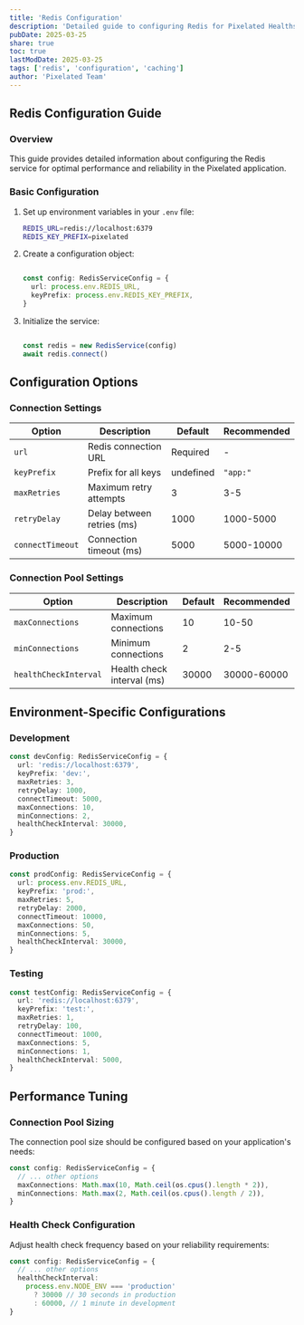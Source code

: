 ```yaml
---
title: 'Redis Configuration'
description: 'Detailed guide to configuring Redis for Pixelated Healths caching and queue system'
pubDate: 2025-03-25
share: true
toc: true
lastModDate: 2025-03-25
tags: ['redis', 'configuration', 'caching']
author: 'Pixelated Team'
---
```


## Redis Configuration Guide

### Overview

This guide provides detailed information about configuring the Redis service for optimal
performance and reliability in the Pixelated application.

### Basic Configuration

1. Set up environment variables in your `.env` file:
   ```bash
   REDIS_URL=redis://localhost:6379
   REDIS_KEY_PREFIX=pixelated
   ```

2. Create a configuration object:

   ```typescript

   const config: RedisServiceConfig = {
     url: process.env.REDIS_URL,
     keyPrefix: process.env.REDIS_KEY_PREFIX,
   }
   ```

3. Initialize the service:

   ```typescript

   const redis = new RedisService(config)
   await redis.connect()
   ```


## Configuration Options

### Connection Settings

| Option           | Description                | Default   | Recommended |
| ---------------- | -------------------------- | --------- | ----------- |
| `url`            | Redis connection URL       | Required  | -           |
| `keyPrefix`      | Prefix for all keys        | undefined | `"app:"`    |
| `maxRetries`     | Maximum retry attempts     | 3         | 3-5         |
| `retryDelay`     | Delay between retries (ms) | 1000      | 1000-5000   |
| `connectTimeout` | Connection timeout (ms)    | 5000      | 5000-10000  |

### Connection Pool Settings

| Option                | Description                | Default | Recommended |
| --------------------- | -------------------------- | ------- | ----------- |
| `maxConnections`      | Maximum connections        | 10      | 10-50       |
| `minConnections`      | Minimum connections        | 2       | 2-5         |
| `healthCheckInterval` | Health check interval (ms) | 30000   | 30000-60000 |

## Environment-Specific Configurations

### Development

```typescript
const devConfig: RedisServiceConfig = {
  url: 'redis://localhost:6379',
  keyPrefix: 'dev:',
  maxRetries: 3,
  retryDelay: 1000,
  connectTimeout: 5000,
  maxConnections: 10,
  minConnections: 2,
  healthCheckInterval: 30000,
}
```

### Production

```typescript
const prodConfig: RedisServiceConfig = {
  url: process.env.REDIS_URL,
  keyPrefix: 'prod:',
  maxRetries: 5,
  retryDelay: 2000,
  connectTimeout: 10000,
  maxConnections: 50,
  minConnections: 5,
  healthCheckInterval: 30000,
}
```

### Testing

```typescript
const testConfig: RedisServiceConfig = {
  url: 'redis://localhost:6379',
  keyPrefix: 'test:',
  maxRetries: 1,
  retryDelay: 100,
  connectTimeout: 1000,
  maxConnections: 5,
  minConnections: 1,
  healthCheckInterval: 5000,
}
```

## Performance Tuning

### Connection Pool Sizing

The connection pool size should be configured based on your application's needs:

```typescript
const config: RedisServiceConfig = {
  // ... other options
  maxConnections: Math.max(10, Math.ceil(os.cpus().length * 2)),
  minConnections: Math.max(2, Math.ceil(os.cpus().length / 2)),
}
```

### Health Check Configuration

Adjust health check frequency based on your reliability requirements:

```typescript
const config: RedisServiceConfig = {
  // ... other options
  healthCheckInterval:
    process.env.NODE_ENV === 'production'
      ? 30000 // 30 seconds in production
      : 60000, // 1 minute in development
}
```
